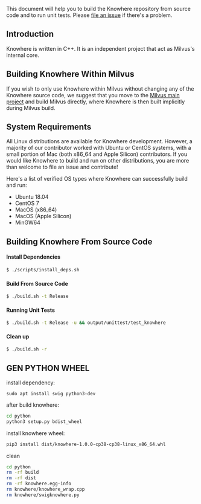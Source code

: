 This document will help you to build the Knowhere repository from source code and to run unit tests. Please [file an issue](https://github.com/milvus-io/knowhere/issues/new) if there's a problem.

## Introduction

Knowhere is written in C++. It is an independent project that act as Milvus's internal core.

## Building Knowhere Within Milvus

If you wish to only use Knowhere within Milvus without changing any of the Knowhere source code, we suggest that you move to the [Milvus main project](https://github.com/milvus-io/milvus) and build Milvus directly, where Knowhere is then built implicitly during Milvus build.

## System Requirements

All Linux distributions are available for Knowhere development. However, a majority of our contributor worked with Ubuntu or CentOS systems, with a small portion of Mac (both x86_64 and Apple Silicon) contributors. If you would like Knowhere to build and run on other distributions, you are more than welcome to file an issue and contribute!

Here's a list of verified OS types where Knowhere can successfully build and run:

- Ubuntu 18.04
- CentOS 7
- MacOS (x86_64)
- MacOS (Apple Silicon)
- MinGW64

## Building Knowhere From Source Code

#### Install Dependencies

```bash
$ ./scripts/install_deps.sh
```

#### Build From Source Code

```bash
$ ./build.sh -t Release
```

#### Running Unit Tests

```bash
$ ./build.sh -t Release -u && output/unittest/test_knowhere
```

#### Clean up

```bash
$ ./build.sh -r
```

## GEN PYTHON WHEEL

install dependency:

```
sudo apt install swig python3-dev
```

after build knowhere:

```bash
cd python
python3 setup.py bdist_wheel
```

install knowhere wheel:

```bash
pip3 install dist/knowhere-1.0.0-cp38-cp38-linux_x86_64.whl
```

clean

```bash
cd python
rm -rf build
rm -rf dist
rm -rf knowhere.egg-info
rm knowhere/knowhere_wrap.cpp
rm knowhere/swigknowhere.py
```


